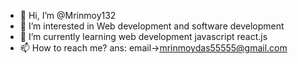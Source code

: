 - 👋 Hi, I’m @Mrinmoy132
- 👀 I’m interested in Web development and software development
- 🌱 I’m currently learning web development javascript react.js
- 📫 How to reach me? ans: email->mrinmoydas55555@gmail.com

<!---
Mrinmoy132/Mrinmoy132 is a ✨ special ✨ repository because its `README.md` (this file) appears on your GitHub profile.
You can click the Preview link to take a look at your changes.
--->
